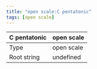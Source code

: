 ```yaml
---
title: "open scale:C pentatonic"
tags: [open scale]
---
```


|C pentatonic|open scale|
|---|---|
|Type|open scale|
|Root string|undefined|

